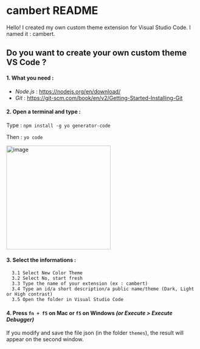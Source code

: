 # cambert README

Hello!
I created my own custom theme extension for Visual Studio Code. I named it : cambert.

## Do you want to create your own custom theme VS Code ?

#### 1. What you need :
- _Node.js_ : https://nodejs.org/en/download/
- _Git_ : https://git-scm.com/book/en/v2/Getting-Started-Installing-Git

#### 2. Open a terminal and type : 
Type : `npm install -g yo generator-code`

Then : 
`yo code`

<img width="274" alt="image" src="https://user-images.githubusercontent.com/60038113/190916202-f173cdfc-ad23-4280-b3e8-f13778ea1b8d.png">

#### 3. Select the informations : 
      3.1 Select New Color Theme 
      3.2 Select No, start fresh
      3.3 Type the name of your extension (ex : cambert)
      3.4 Type an id/a short description/a public name/theme (Dark, Light or High contrast)
      3.5 Open the folder in Visual Studio Code

#### 4. Press `fn + f5` on Mac or `f5` on Windows _(or Execute > Execute Debugger)_
If you modify and save the file json (in the folder `themes`), the result will appear on the second window.
